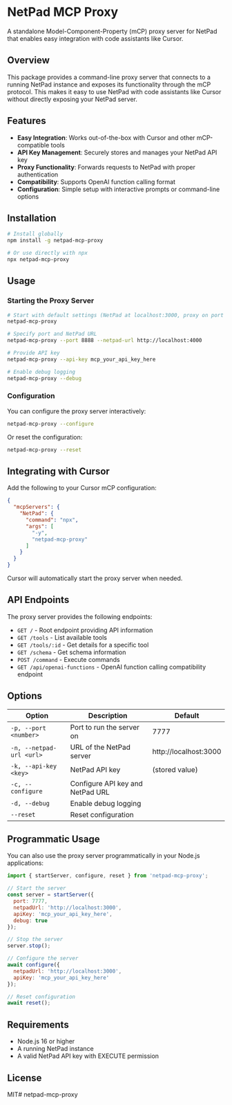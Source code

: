 # NetPad MCP Proxy

A standalone Model-Component-Property (mCP) proxy server for NetPad that enables easy integration with code assistants like Cursor.

## Overview

This package provides a command-line proxy server that connects to a running NetPad instance and exposes its functionality through the mCP protocol. This makes it easy to use NetPad with code assistants like Cursor without directly exposing your NetPad server.

## Features

- **Easy Integration**: Works out-of-the-box with Cursor and other mCP-compatible tools
- **API Key Management**: Securely stores and manages your NetPad API key
- **Proxy Functionality**: Forwards requests to NetPad with proper authentication
- **Compatibility**: Supports OpenAI function calling format
- **Configuration**: Simple setup with interactive prompts or command-line options

## Installation

```bash
# Install globally
npm install -g netpad-mcp-proxy

# Or use directly with npx
npx netpad-mcp-proxy
```

## Usage

### Starting the Proxy Server

```bash
# Start with default settings (NetPad at localhost:3000, proxy on port 7777)
netpad-mcp-proxy

# Specify port and NetPad URL
netpad-mcp-proxy --port 8888 --netpad-url http://localhost:4000

# Provide API key
netpad-mcp-proxy --api-key mcp_your_api_key_here

# Enable debug logging
netpad-mcp-proxy --debug
```

### Configuration

You can configure the proxy server interactively:

```bash
netpad-mcp-proxy --configure
```

Or reset the configuration:

```bash
netpad-mcp-proxy --reset
```

## Integrating with Cursor

Add the following to your Cursor mCP configuration:

```json
{
  "mcpServers": {
    "NetPad": {
      "command": "npx",
      "args": [
        "-y",
        "netpad-mcp-proxy"
      ]
    }
  }
}
```

Cursor will automatically start the proxy server when needed.

## API Endpoints

The proxy server provides the following endpoints:

- `GET /` - Root endpoint providing API information
- `GET /tools` - List available tools
- `GET /tools/:id` - Get details for a specific tool
- `GET /schema` - Get schema information
- `POST /command` - Execute commands
- `GET /api/openai-functions` - OpenAI function calling compatibility endpoint

## Options

| Option | Description | Default |
|--------|-------------|---------|
| `-p, --port <number>` | Port to run the server on | 7777 |
| `-n, --netpad-url <url>` | URL of the NetPad server | http://localhost:3000 |
| `-k, --api-key <key>` | NetPad API key | (stored value) |
| `-c, --configure` | Configure API key and NetPad URL | |
| `-d, --debug` | Enable debug logging | |
| `--reset` | Reset configuration | |

## Programmatic Usage

You can also use the proxy server programmatically in your Node.js applications:

```javascript
import { startServer, configure, reset } from 'netpad-mcp-proxy';

// Start the server
const server = startServer({
  port: 7777,
  netpadUrl: 'http://localhost:3000',
  apiKey: 'mcp_your_api_key_here',
  debug: true
});

// Stop the server
server.stop();

// Configure the server
await configure({
  netpadUrl: 'http://localhost:3000',
  apiKey: 'mcp_your_api_key_here'
});

// Reset configuration
await reset();
```

## Requirements

- Node.js 16 or higher
- A running NetPad instance
- A valid NetPad API key with EXECUTE permission

## License

MIT# netpad-mcp-proxy
